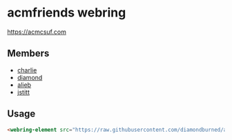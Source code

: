 <!--
	Don't edit me! Edit README.md.tmpl or wait for GitHub Actions
	to do it for you.
-->

# acmfriends webring

https://acmcsuf.com

## Members
- [charlie](https://charliet.dev)
- [diamond](https://libdb.so)
- [alieb](https://aaron.lieber.men)
- [jstitt](https://jstitt.dev)

## Usage

```html
<webring-element src="https://raw.githubusercontent.com/diamondburned/acmfriends-webring/%3C3-spring-2023/webring.json" />
```


